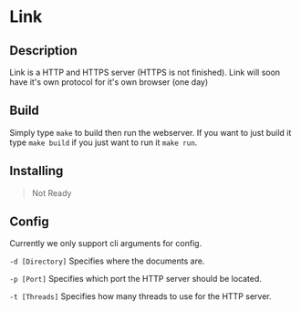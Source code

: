 # Link
## Description
Link is a HTTP and HTTPS server (HTTPS is not finished). Link will soon have it's own protocol for it's own browser (one day)

## Build
Simply type `make` to build then run the webserver. If you want to just build it type `make build` if you just want to run it `make run`.

## Installing
> Not Ready

## Config
Currently we only support cli arguments for config.

`-d [Directory]` Specifies where the documents are.

`-p [Port]` Specifies which port the HTTP server should be located.

`-t [Threads]` Specifies how many threads to use for the HTTP server.